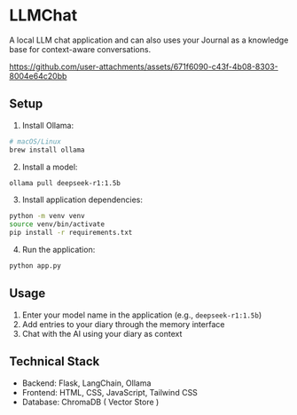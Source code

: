# LLMChat

A local LLM chat application and can also uses your Journal as a knowledge base for context-aware conversations.


https://github.com/user-attachments/assets/671f6090-c43f-4b08-8303-8004e64c20bb



## Setup

1. Install Ollama:
```bash
# macOS/Linux
brew install ollama
```

2. Install a model:
```bash
ollama pull deepseek-r1:1.5b
```

3. Install application dependencies:
```bash
python -m venv venv
source venv/bin/activate  
pip install -r requirements.txt
```

4. Run the application:
```bash
python app.py
```

## Usage

1. Enter your model name in the application (e.g., `deepseek-r1:1.5b`)
2. Add entries to your diary through the memory interface
3. Chat with the AI using your diary as context

## Technical Stack

- Backend: Flask, LangChain, Ollama
- Frontend: HTML, CSS, JavaScript, Tailwind CSS
- Database: ChromaDB ( Vector Store )


